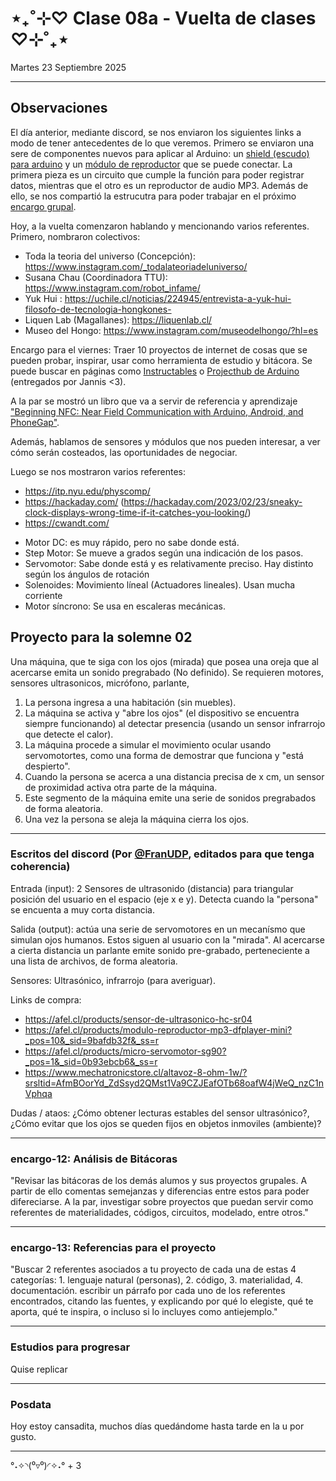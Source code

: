 # ⋆₊˚⊹♡ Clase 08a - Vuelta de clases ♡⊹˚₊⋆

Martes 23 Septiembre 2025

***

## Observaciones

El día anterior, mediante discord, se nos enviaron los siguientes links a modo de tener antecedentes de lo que veremos.
Primero se enviaron una sere de componentes nuevos para aplicar al Arduino: un [shield (escudo) para arduino](https://afel.cl/products/shield-data-logger-para-arduino-uno-mega) y un [módulo de reproductor](https://afel.cl/products/modulo-reproductor-mp3-dfplayer-mini) que se puede conectar. La primera pieza es un circuito que cumple la función para poder registrar datos, mientras que el otro es un reproductor de audio MP3. Además de ello, se nos compartió la estrucutra para poder trabajar en el próximo [encargo grupal](https://github.com/disenoUDP/dis8645-2025-02-procesos/tree/main/00-proyecto-02).

Hoy, a la vuelta comenzaron hablando y mencionando varios referentes. Primero, nombraron colectivos:
- Toda la teoria del universo (Concepción): https://www.instagram.com/_todalateoriadeluniverso/
- Susana Chau (Coordinadora TTU): https://www.instagram.com/robot_infame/
- Yuk Hui : https://uchile.cl/noticias/224945/entrevista-a-yuk-hui-filosofo-de-tecnologia-hongkones-
- Liquen Lab (Magallanes): https://liquenlab.cl/
- Museo del Hongo: https://www.instagram.com/museodelhongo/?hl=es

Encargo para el viernes: Traer 10 proyectos de internet de cosas que se pueden probar, inspirar, usar como herramienta de estudio y bitácora.
Se puede buscar en páginas como [Instructables](https://www.instructables.com/) o [Projecthub de Arduino](https://projecthub.arduino.cc/) (entregados por Jannis <3).

A la par se mostró un libro que va a servir de referencia y aprendizaje ["Beginning NFC: Near Field Communication with Arduino, Android, and PhoneGap"](https://books.google.cl/books?id=ScuYAgAAQBAJ&printsec=copyright&redir_esc=y#v=onepage&q&f=false).

Además, hablamos de sensores y módulos que nos pueden interesar, a ver cómo serán costeados, las oportunidades de negociar.

Luego se nos mostraron varios referentes: 

- https://itp.nyu.edu/physcomp/
- https://hackaday.com/ (https://hackaday.com/2023/02/23/sneaky-clock-displays-wrong-time-if-it-catches-you-looking/)
- https://cwandt.com/

* Motor DC: es muy rápido, pero no sabe donde está.
* Step Motor: Se mueve a grados según una indicación de los pasos.
* Servomotor: Sabe donde está y es relativamente preciso. Hay distinto según los ángulos de rotación
* Solenoides: Movimiento líneal (Actuadores lineales). Usan mucha corriente
* Motor síncrono: Se usa en escaleras mecánicas.

## Proyecto para la solemne 02

Una máquina, que te siga con los ojos (mirada) que posea una oreja que al acercarse emita un sonido pregrabado (No definido).
Se requieren motores, sensores ultrasonicos, micrófono, parlante,

1. La persona ingresa a una habitación (sin muebles).
2. La máquina se activa y "abre los ojos" (el dispositivo se encuentra siempre funcionando) al detectar presencia (usando un sensor infrarrojo que detecte el calor).
3. La máquina procede a simular el movimiento ocular usando servomotortes, como una forma de demostrar que funciona y "está despierto".
4. Cuando la persona se acerca a una distancia precisa de x cm, un sensor de proximidad activa otra parte de la máquina.
5. Este segmento de la máquina emite una serie de sonidos pregrabados de forma aleatoria.
6. Una vez la persona se aleja la máquina cierra los ojos.

***

### Escritos del discord (Por [@FranUDP](https://github.com/disenoUDP/dis8645-2025-02-procesos/tree/main/28-FranUDP), editados para que tenga coherencia)

Entrada (input): 2 Sensores de ultrasonido (distancia) para triangular posición del usuario en el espacio (eje x e y). Detecta cuando la "persona" se encuenta a muy corta distancia.

Salida (output): actúa una serie de servomotores en un mecanísmo que simulan ojos humanos. Estos siguen al usuario con la "mirada". Al acercarse a cierta distancia un parlante emite sonido pre-grabado, perteneciente a una lista de archivos, de forma aleatoria.

Sensores: Ultrasónico, infrarrojo (para averiguar).

Links de compra:
- https://afel.cl/products/sensor-de-ultrasonico-hc-sr04
- https://afel.cl/products/modulo-reproductor-mp3-dfplayer-mini?_pos=10&_sid=9bafdb32f&_ss=r
- https://afel.cl/products/micro-servomotor-sg90?_pos=1&_sid=0b93ebcb6&_ss=r
- https://www.mechatronicstore.cl/altavoz-8-ohm-1w/?srsltid=AfmBOorYd_ZdSsyd2QMst1Va9CZJEafOTb68oafW4jWeQ_nzC1nVphqa

Dudas / ataos: ¿Cómo obtener lecturas estables del sensor ultrasónico?, ¿Cómo evitar que los ojos se queden fijos en objetos inmoviles (ambiente)?

***

### encargo-12: Análisis de Bitácoras

"Revisar las bitácoras de los demás alumos y sus proyectos grupales. A partir de ello comentas semejanzas y diferencias entre estos para poder difereciarse.
A la par, investigar sobre proyectos que puedan servir como referentes de materialidades, códigos, circuitos, modelado, entre otros."

***

### encargo-13: Referencias para el proyecto

"Buscar 2 referentes asociados a tu proyecto de cada una de estas 4 categorías: 1. lenguaje natural (personas), 2. código, 3. materialidad, 4. documentación. escribir un párrafo por cada uno de los referentes encontrados, citando las fuentes, y explicando por qué lo elegiste, qué te aporta, qué te inspira, o incluso si lo incluyes como antiejemplo."

***

### Estudios para progresar

Quise replicar

***

### Posdata

Hoy estoy cansadita, muchos días quedándome hasta tarde en la u por gusto.

***

°˖✧◝(⁰▿⁰)◜✧˖°
+
3
